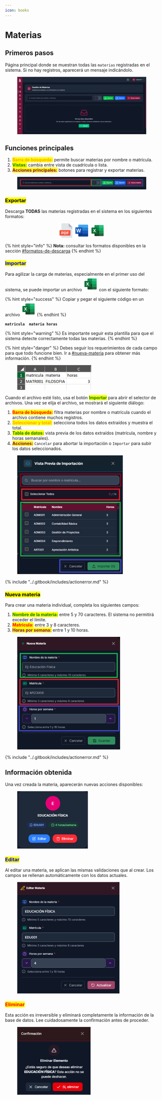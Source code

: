 ```yaml
---
icon: books
---
```


# Materias

## Primeros pasos

Página principal donde se muestran todas las `materias` registradas en el sistema. Si no hay registros, aparecerá un mensaje indicándolo.

<figure><img src="../.gitbook/assets/Captura de pantalla 2025-10-09 092836.png" alt=""><figcaption></figcaption></figure>

## Funciones principales

1. <mark style="color:orange;">**Barra de búsqueda:**</mark> permite buscar materias por nombre o matrícula.
2. <mark style="color:green;">**Vistas:**</mark> cambia entre vista de cuadrícula o lista.
3. <mark style="color:purple;">**Acciones principales:**</mark> botones para registrar y exportar materias.

<figure><img src="../.gitbook/assets/Captura de pantalla 2025-10-09 143609.png" alt=""><figcaption></figcaption></figure>

### <mark style="color:$success;">Exportar</mark>

Descarga **TODAS** las materias registradas en el sistema en los siguientes formatos:

<div align="center"><img src="../.gitbook/assets/pdf-24.svg" alt=""> <img src="../.gitbook/assets/word-24.svg" alt=""> <img src="../.gitbook/assets/excel-24.svg" alt=""></div>

{% hint style="info" %}
**Nota:** consultar los formatos disponibles en la sección [#formatos-de-descarga](../otros/importante.md#formatos-de-descarga "mention")
{% endhint %}

### <mark style="color:blue;">Importar</mark>

Para agilizar la carga de materias, especialmente en el primer uso del sistema, se puede importar un archivo ![](../.gitbook/assets/excel-24.svg) con el siguiente formato:&#x20;

{% hint style="success" %}
Copiar y pegar el siguiente código en un archivo ![](../.gitbook/assets/excel-24.svg)
{% endhint %}

<pre class="language-csv" data-title="formato.xlsx" data-overflow="wrap" data-line-numbers data-full-width="true"><code class="lang-csv"><strong>matricula	materia	horas
</strong></code></pre>

{% hint style="warning" %}
Es importante seguir esta plantilla para que el sistema detecte correctamente todas las materias.
{% endhint %}

{% hint style="danger" %}
Debes seguir los requerimientos de cada campo para que todo funcione bien. Ir a [#nueva-materia](materias.md#nueva-materia "mention") para obtener más información.
{% endhint %}

<figure><img src="../.gitbook/assets/Captura de pantalla 2025-10-09 150849.png" alt=""><figcaption></figcaption></figure>

Cuando el archivo esté listo, usa el botón <mark style="color:green;">**Importar**</mark> para abrir el selector de archivos. Una vez se elija el archivo, se mostrará el siguiente diálogo:

1. <mark style="color:red;">**Barra de búsqueda:**</mark> filtra materias por nombre o matrícula cuando el archivo contiene muchos registros.
2. <mark style="color:orange;">**Seleccionar y total:**</mark> selecciona todos los datos extraídos y muestra el total.
3. <mark style="color:green;">**Tabla de datos:**</mark> vista previa de los datos extraídos (matrícula, nombre y horas semanales).
4. <mark style="color:purple;">**Acciones:**</mark> `Cancelar` para abortar la importación o `Importar` para subir los datos seleccionados.

<figure><img src="../.gitbook/assets/Captura de pantalla 2025-10-09 151813.png" alt="" width="347"><figcaption></figcaption></figure>

{% include "../.gitbook/includes/actionerror.md" %}

### <mark style="color:$primary;">Nueva materia</mark>

Para crear una materia individual, completa los siguientes campos:

1. <mark style="color:green;">**Nombre de la materia:**</mark> entre 5 y 70 caracteres. El sistema no permitirá exceder el límite.
2. <mark style="color:red;">**Matrícula:**</mark> entre 3 y 8 caracteres.
3. <mark style="color:purple;">**Horas por semana:**</mark> entre 1 y 10 horas.

<figure><img src="../.gitbook/assets/Captura de pantalla 2025-10-09 160150.png" alt="" width="338"><figcaption></figcaption></figure>

{% include "../.gitbook/includes/actionerror.md" %}

## Información obtenida

Una vez creada la materia, aparecerán nuevas acciones disponibles:

<figure><img src="../.gitbook/assets/Captura de pantalla 2025-10-09 161933.png" alt="" width="232"><figcaption></figcaption></figure>

### <mark style="color:blue;">Editar</mark>

Al editar una materia, se aplican las mismas validaciones que al crear. Los campos se rellenan automáticamente con los datos actuales.

<figure><img src="../.gitbook/assets/Captura de pantalla 2025-10-09 161903.png" alt="" width="336"><figcaption></figcaption></figure>

### <mark style="color:red;">Eliminar</mark>

Esta acción es irreversible y eliminará completamente la información de la base de datos. Lee cuidadosamente la confirmación antes de proceder.

<figure><img src="../.gitbook/assets/Captura de pantalla 2025-10-09 162306.png" alt="" width="241"><figcaption></figcaption></figure>
